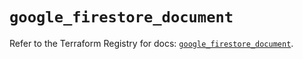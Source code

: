 # `google_firestore_document`

Refer to the Terraform Registry for docs: [`google_firestore_document`](https://registry.terraform.io/providers/hashicorp/google-beta/5.24.0/docs/resources/google_firestore_document).
